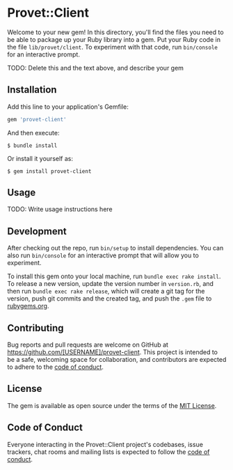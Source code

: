# Provet::Client

Welcome to your new gem! In this directory, you'll find the files you need to be able to package up your Ruby library into a gem. Put your Ruby code in the file `lib/provet/client`. To experiment with that code, run `bin/console` for an interactive prompt.

TODO: Delete this and the text above, and describe your gem

## Installation

Add this line to your application's Gemfile:

```ruby
gem 'provet-client'
```

And then execute:

    $ bundle install

Or install it yourself as:

    $ gem install provet-client

## Usage

TODO: Write usage instructions here

## Development

After checking out the repo, run `bin/setup` to install dependencies. You can also run `bin/console` for an interactive prompt that will allow you to experiment.

To install this gem onto your local machine, run `bundle exec rake install`. To release a new version, update the version number in `version.rb`, and then run `bundle exec rake release`, which will create a git tag for the version, push git commits and the created tag, and push the `.gem` file to [rubygems.org](https://rubygems.org).

## Contributing

Bug reports and pull requests are welcome on GitHub at https://github.com/[USERNAME]/provet-client. This project is intended to be a safe, welcoming space for collaboration, and contributors are expected to adhere to the [code of conduct](https://github.com/[USERNAME]/provet-client/blob/master/CODE_OF_CONDUCT.md).

## License

The gem is available as open source under the terms of the [MIT License](https://opensource.org/licenses/MIT).

## Code of Conduct

Everyone interacting in the Provet::Client project's codebases, issue trackers, chat rooms and mailing lists is expected to follow the [code of conduct](https://github.com/[USERNAME]/provet-client/blob/master/CODE_OF_CONDUCT.md).
